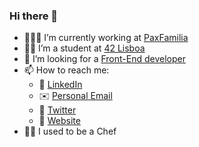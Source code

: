 ### Hi there 👋

- 👨🏻‍💻 I’m currently working at [PaxFamilia](https://www.paxfamilia.com/)
- 👨‍🎓 I’m a student at [42 Lisboa](https://www.42lisboa.com/en/)
- 🎨 I’m looking for a [Front-End developer](https://www.paxfamilia.com/en/jobs)
- 📫 How to reach me:
  - 🔗 [LinkedIn](https://www.linkedin.com/in/mlrcbsousa/)
  - ✉️ [Personal Email](mailto:mlrcbsousa@gmail.com)
  - 🐥 [Twitter](https://twitter.com/mlrcbsousa)
  - 💼 [Website](https://www.mlrcbsousa.com/)
- 👨‍🍳 I used to be a Chef
